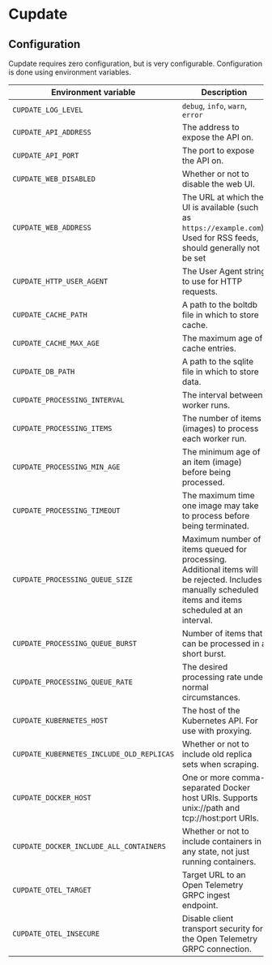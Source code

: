 # Cupdate

## Configuration

Cupdate requires zero configuration, but is very configurable. Configuration is
done using environment variables.

| Environment variable                      | Description                                                                                                                                             | Default                         |
| ----------------------------------------- | ------------------------------------------------------------------------------------------------------------------------------------------------------- | ------------------------------- |
| `CUPDATE_LOG_LEVEL`                       | `debug`, `info`, `warn`, `error`                                                                                                                        | `info`                          |
| `CUPDATE_API_ADDRESS`                     | The address to expose the API on.                                                                                                                       | `0.0.0.0`                       |
| `CUPDATE_API_PORT`                        | The port to expose the API on.                                                                                                                          | `8080`                          |
| `CUPDATE_WEB_DISABLED`                    | Whether or not to disable the web UI.                                                                                                                   | `false`                         |
| `CUPDATE_WEB_ADDRESS`                     | The URL at which the UI is available (such as `https://example.com`). Used for RSS feeds, should generally not be set                                   | Automatically resolved          |
| `CUPDATE_HTTP_USER_AGENT`                 | The User Agent string to use for HTTP requests.                                                                                                         | `Cupdate/1.0`                   |
| `CUPDATE_CACHE_PATH`                      | A path to the boltdb file in which to store cache.                                                                                                      | `cachev1.boltdb`                |
| `CUPDATE_CACHE_MAX_AGE`                   | The maximum age of cache entries.                                                                                                                       | `24h`                           |
| `CUPDATE_DB_PATH`                         | A path to the sqlite file in which to store data.                                                                                                       | `dbv1.sqlite`                   |
| `CUPDATE_PROCESSING_INTERVAL`             | The interval between worker runs.                                                                                                                       | `1h`                            |
| `CUPDATE_PROCESSING_ITEMS`                | The number of items (images) to process each worker run.                                                                                                | `10`                            |
| `CUPDATE_PROCESSING_MIN_AGE`              | The minimum age of an item (image) before being processed.                                                                                              | `72h`                           |
| `CUPDATE_PROCESSING_TIMEOUT`              | The maximum time one image may take to process before being terminated.                                                                                 | `2m`                            |
| `CUPDATE_PROCESSING_QUEUE_SIZE`           | Maximum number of items queued for processing. Additional items will be rejected. Includes manually scheduled items and items scheduled at an interval. | `50`                            |
| `CUPDATE_PROCESSING_QUEUE_BURST`          | Number of items that can be processed in a short burst.                                                                                                 | `10`                            |
| `CUPDATE_PROCESSING_QUEUE_RATE`           | The desired processing rate under normal circumstances.                                                                                                 | `1m`                            |
| `CUPDATE_KUBERNETES_HOST`                 | The host of the Kubernetes API. For use with proxying.                                                                                                  | Required to use Kubernetes.     |
| `CUPDATE_KUBERNETES_INCLUDE_OLD_REPLICAS` | Whether or not to include old replica sets when scraping.                                                                                               | `false`                         |
| `CUPDATE_DOCKER_HOST`                     | One or more comma-separated Docker host URIs. Supports unix://path and tcp://host:port URIs.                                                            | Required to use Docker.         |
| `CUPDATE_DOCKER_INCLUDE_ALL_CONTAINERS`   | Whether or not to include containers in any state, not just running containers.                                                                         | `false`                         |
| `CUPDATE_OTEL_TARGET`                     | Target URL to an Open Telemetry GRPC ingest endpoint.                                                                                                   | Required to use Open Telemetry. |
| `CUPDATE_OTEL_INSECURE`                   | Disable client transport security for the Open Telemetry GRPC connection.                                                                               | `false`                         |
